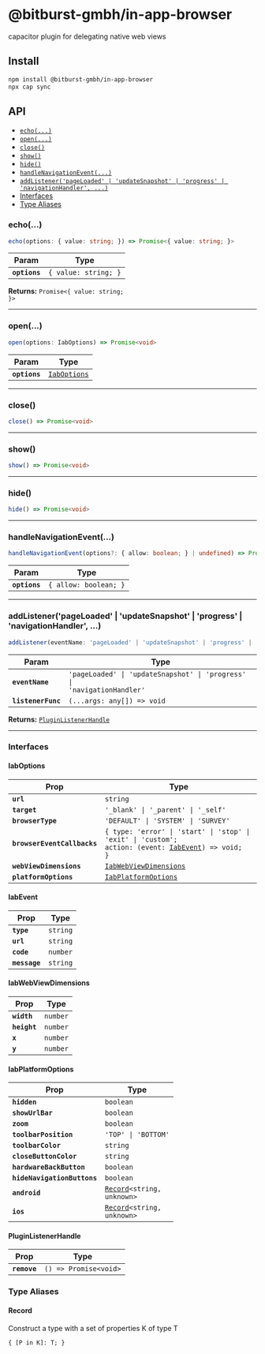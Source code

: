 # @bitburst-gmbh/in-app-browser

capacitor plugin for delegating native web views

## Install

```bash
npm install @bitburst-gmbh/in-app-browser
npx cap sync
```

## API

<docgen-index>

* [`echo(...)`](#echo)
* [`open(...)`](#open)
* [`close()`](#close)
* [`show()`](#show)
* [`hide()`](#hide)
* [`handleNavigationEvent(...)`](#handlenavigationevent)
* [`addListener('pageLoaded' | 'updateSnapshot' | 'progress' | 'navigationHandler', ...)`](#addlistenerpageloaded--updatesnapshot--progress--navigationhandler)
* [Interfaces](#interfaces)
* [Type Aliases](#type-aliases)

</docgen-index>

<docgen-api>
<!--Update the source file JSDoc comments and rerun docgen to update the docs below-->

### echo(...)

```typescript
echo(options: { value: string; }) => Promise<{ value: string; }>
```

| Param         | Type                            |
| ------------- | ------------------------------- |
| **`options`** | <code>{ value: string; }</code> |

**Returns:** <code>Promise&lt;{ value: string; }&gt;</code>

--------------------


### open(...)

```typescript
open(options: IabOptions) => Promise<void>
```

| Param         | Type                                              |
| ------------- | ------------------------------------------------- |
| **`options`** | <code><a href="#iaboptions">IabOptions</a></code> |

--------------------


### close()

```typescript
close() => Promise<void>
```

--------------------


### show()

```typescript
show() => Promise<void>
```

--------------------


### hide()

```typescript
hide() => Promise<void>
```

--------------------


### handleNavigationEvent(...)

```typescript
handleNavigationEvent(options?: { allow: boolean; } | undefined) => Promise<void>
```

| Param         | Type                             |
| ------------- | -------------------------------- |
| **`options`** | <code>{ allow: boolean; }</code> |

--------------------


### addListener('pageLoaded' | 'updateSnapshot' | 'progress' | 'navigationHandler', ...)

```typescript
addListener(eventName: 'pageLoaded' | 'updateSnapshot' | 'progress' | 'navigationHandler', listenerFunc: (...args: any[]) => void) => PluginListenerHandle
```

| Param              | Type                                                                               |
| ------------------ | ---------------------------------------------------------------------------------- |
| **`eventName`**    | <code>'pageLoaded' \| 'updateSnapshot' \| 'progress' \| 'navigationHandler'</code> |
| **`listenerFunc`** | <code>(...args: any[]) =&gt; void</code>                                           |

**Returns:** <code><a href="#pluginlistenerhandle">PluginListenerHandle</a></code>

--------------------


### Interfaces


#### IabOptions

| Prop                        | Type                                                                                                                                     |
| --------------------------- | ---------------------------------------------------------------------------------------------------------------------------------------- |
| **`url`**                   | <code>string</code>                                                                                                                      |
| **`target`**                | <code>'_blank' \| '_parent' \| '_self'</code>                                                                                            |
| **`browserType`**           | <code>'DEFAULT' \| 'SYSTEM' \| 'SURVEY'</code>                                                                                           |
| **`browserEventCallbacks`** | <code>{ type: 'error' \| 'start' \| 'stop' \| 'exit' \| 'custom'; action: (event: <a href="#iabevent">IabEvent</a>) =&gt; void; }</code> |
| **`webViewDimensions`**     | <code><a href="#iabwebviewdimensions">IabWebViewDimensions</a></code>                                                                    |
| **`platformOptions`**       | <code><a href="#iabplatformoptions">IabPlatformOptions</a></code>                                                                        |


#### IabEvent

| Prop          | Type                |
| ------------- | ------------------- |
| **`type`**    | <code>string</code> |
| **`url`**     | <code>string</code> |
| **`code`**    | <code>number</code> |
| **`message`** | <code>string</code> |


#### IabWebViewDimensions

| Prop         | Type                |
| ------------ | ------------------- |
| **`width`**  | <code>number</code> |
| **`height`** | <code>number</code> |
| **`x`**      | <code>number</code> |
| **`y`**      | <code>number</code> |


#### IabPlatformOptions

| Prop                        | Type                                                             |
| --------------------------- | ---------------------------------------------------------------- |
| **`hidden`**                | <code>boolean</code>                                             |
| **`showUrlBar`**            | <code>boolean</code>                                             |
| **`zoom`**                  | <code>boolean</code>                                             |
| **`toolbarPosition`**       | <code>'TOP' \| 'BOTTOM'</code>                                   |
| **`toolbarColor`**          | <code>string</code>                                              |
| **`closeButtonColor`**      | <code>string</code>                                              |
| **`hardwareBackButton`**    | <code>boolean</code>                                             |
| **`hideNavigationButtons`** | <code>boolean</code>                                             |
| **`android`**               | <code><a href="#record">Record</a>&lt;string, unknown&gt;</code> |
| **`ios`**                   | <code><a href="#record">Record</a>&lt;string, unknown&gt;</code> |


#### PluginListenerHandle

| Prop         | Type                                      |
| ------------ | ----------------------------------------- |
| **`remove`** | <code>() =&gt; Promise&lt;void&gt;</code> |


### Type Aliases


#### Record

Construct a type with a set of properties K of type T

<code>{ [P in K]: T; }</code>

</docgen-api>
